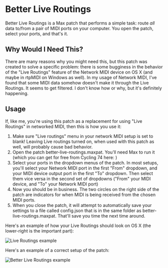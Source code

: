 # Better Live Routings

Better Live Routings is a Max patch that performs a simple task: route *all* data to/from a pair of MIDI ports on your computer. You open the patch, select your ports, and that's it.

## Why Would I Need This?

There are many reasons why you might need this, but this patch was created to solve a specific problem: there is some bugginess in the behavior of the "Live Routings" feature of the Network MIDI device on OS X (and maybe in rtpMIDI on Windows as well). In my usage of Network MIDI, I've found that some MIDI data somehow doesn't make it through the Live Routings. It seems to get filtered. I don't know how or why, but it's definitely happening.

## Usage

If, like me, you're using this patch as a replacement for using "Live Routings" in networked MIDI, then this is how you use it:

1. Make sure "Live routings" menu in your network MIDI setup is set to blank! Leaving Live routings turned on, when used with this patch as well, will probably cause bad behavior.
2. Open the patch better-live-routings.maxpat. You'll need Max to run it (which you can get for free from Cycling 74 here: )
3. Select your ports in the dropdown menus of the patch. In most setups, you'll select your Network MIDI port in the first "From" dropdown, and your MIDI device output port in the first "To" dropdown. Then select them vice versa in the second set of dropdowns ("From" your MIDI device, and "To" your Network MIDI port)
4. Now you should be in business. The two circles on the right side of the patch are indicators for when MIDI is being received from the chosen MIDI ports.
5. When you close the patch, it will attempt to automatically save your settings to a file called config.json that is in the same folder as better-live-routings.maxpat. That'll save you time the next time around.

Here's an example of how your Live Routings should look on OS X (the lower-right is the important part):

![Live Routings example](https://d2250zc18i5qvg.cloudfront.net/sites/default/files/pages/Screen%20Shot%202015-04-16%20at%204.37.44%20PM.png)

Here's an example of a correct setup of the patch:

![Better Live Routings example](https://d2250zc18i5qvg.cloudfront.net/sites/default/files/pages/Screen%20Shot%202015-04-16%20at%204.43.58%20PM.png)
